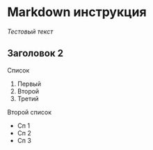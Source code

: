 # Markdown инструкция

*Тестовый текст*

## Заголовок 2

Список

1. Первый
2. Второй
3. Третий

Второй список

* Сп 1
* Сп 2
* Сп 3

